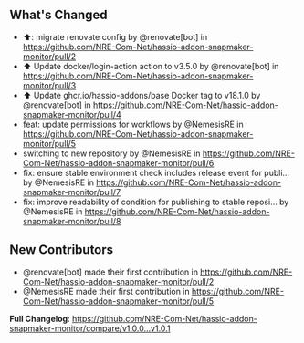 ## What's Changed
* ⬆️: migrate renovate config by @renovate[bot] in https://github.com/NRE-Com-Net/hassio-addon-snapmaker-monitor/pull/2
* ⬆️ Update docker/login-action action to v3.5.0 by @renovate[bot] in https://github.com/NRE-Com-Net/hassio-addon-snapmaker-monitor/pull/3
* ⬆️ Update ghcr.io/hassio-addons/base Docker tag to v18.1.0 by @renovate[bot] in https://github.com/NRE-Com-Net/hassio-addon-snapmaker-monitor/pull/4
* feat: update permissions for workflows by @NemesisRE in https://github.com/NRE-Com-Net/hassio-addon-snapmaker-monitor/pull/5
* switching to new repository by @NemesisRE in https://github.com/NRE-Com-Net/hassio-addon-snapmaker-monitor/pull/6
* fix: ensure stable environment check includes release event for publi… by @NemesisRE in https://github.com/NRE-Com-Net/hassio-addon-snapmaker-monitor/pull/7
* fix: improve readability of condition for publishing to stable reposi… by @NemesisRE in https://github.com/NRE-Com-Net/hassio-addon-snapmaker-monitor/pull/8

## New Contributors
* @renovate[bot] made their first contribution in https://github.com/NRE-Com-Net/hassio-addon-snapmaker-monitor/pull/2
* @NemesisRE made their first contribution in https://github.com/NRE-Com-Net/hassio-addon-snapmaker-monitor/pull/5

**Full Changelog**: https://github.com/NRE-Com-Net/hassio-addon-snapmaker-monitor/compare/v1.0.0...v1.0.1